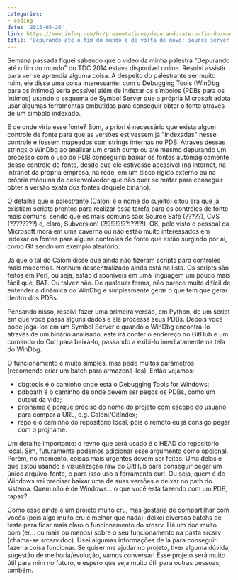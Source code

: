 ```yaml
---
categories:
- coding
date: '2015-05-26'
link: https://www.infoq.com/br/presentations/depurando-ate-o-fim-do-mundo/
title: 'Depurando até o fim do mundo e de volta de novo: source server com GitHub'
---
```


Semana passada fiquei sabendo que o vídeo da minha palestra "Depurando até o fim do mundo" do TDC 2014 estava disponível online. Resolvi assistir para ver se aprendia alguma coisa. A despeito do palestrante ser muito ruim, ele disse uma coisa interessante: com o Debugging Tools (WinDbg para os íntimos) seria possível além de indexar os símbolos (PDBs para os íntimos) usando o esquema de Symbol Server que a própria Microsoft adota usar algumas ferramentas embutidas para conseguir obter o fonte através de um símbolo indexado.

E de onde viria esse fonte? Bom, a priori é necessário que exista algum controle de fonte para que as versões estivessem já "indexadas" nesse controle e fossem mapeados com strings internas no PDB. Através dessas strings o WinDbg ao analisar um crash dump ou até mesmo depurando um processo com o uso do PDB conseguiria baixar os fontes automagicamente desse controle de fonte, desde que ele estivesse acessível (na internet, na intranet da própria empresa, na rede, em um disco rígido externo ou na própria máquina do desenvolvedor que não quer se matar para conseguir obter a versão exata dos fontes daquele binário).

O detalhe que o palestrante (Caloni é o nome do sujeito) citou era que já existiam scripts prontos para realizar essa tarefa para os controles de fonte mais comuns, sendo que os mais comuns são: Source Safe (?????), CVS (????????) e, claro, Subversion! (?!?!?!?!??!??!?!). OK, pelo visto o pessoal da Microsoft mora em uma caverna ou não estão muito interessados em indexar os fontes para alguns controles de fonte que estão surgindo por aí, como Git sendo um exemplo aleatório.

Já que o tal do Caloni disse que ainda não fizeram scripts para controles mais modernos. Nenhum descentralizado ainda está na lista. Os scripts são feitos em Perl, ou seja, estão disponíveis em uma linguagem um pouco mais fácil que .BAT. Ou talvez não. De qualquer forma, não parece muito difícil de entender a dinâmica do WinDbg e simplesmente gerar o que tem que gerar dentro dos PDBs.

Pensando nisso, resolvi fazer uma primeira versão, em Python, de um script em que você passa alguns dados e ele processa seus PDBs. Depois você pode jogá-los em um Symbol Server e quando o WinDbg encontrá-lo através de um binário analisado, este irá conter o endereço no GitHub e um comando do Curl para baixá-lo, passando a exibi-lo imediatamente na tela do WinDbg.

O funcionamento é muito simples, mas pede muitos parâmetros (recomendo criar um batch para armazená-los). Então vejamos:

 - dbgtools é o caminho onde está o Debugging Tools for Windows;
 - pdbpath é o caminho de onde devem ser pegos os PDBs, como um output da vida;
 - projname é porque preciso do nome do projeto com escopo do usuário para compor a URL, e.g. Caloni/GitIndex;
 - repo é o caminho do repositório local, pois o remoto eu já consigo pegar com o projname.

Um detalhe importante: o revno que será usado é o HEAD do repositório local. Sim, futuramente podemos adicionar esse argumento como opcional. Porém, no momento, coisas mais urgentes devem ser feitas. Uma delas é que estou usando a visualização raw do GitHub para conseguir pegar um único arquivo-fonte, e para isso uso a ferramenta curl. Ou seja, quem é de Windows vai precisar baixar uma de suas versões e deixar no path do sistema. Quem não é de Windows... o que você está fazendo com um PDB, rapaz?

Como esse ainda é um projeto muito cru, mas gostaria de compartilhar com vocês (pois algo muito cru é melhor que nada), deixei diversos batchs de teste para ficar mais claro o funcionamento do srcsrv. Há um doc muito bom (er... ou mais ou menos) sobre o seu funcionamento na pasta srcsrv (chama-se srcsrv.doc). Usei algumas informações de lá para conseguir fazer a coisa funcionar. Se quiser me ajudar no projeto, tiver alguma dúvida, sugestão de melhoria/evolução, vamos conversar! Esse projeto será muito útil para mim no futuro, e espero que seja muito útil para outras pessoas, também.

